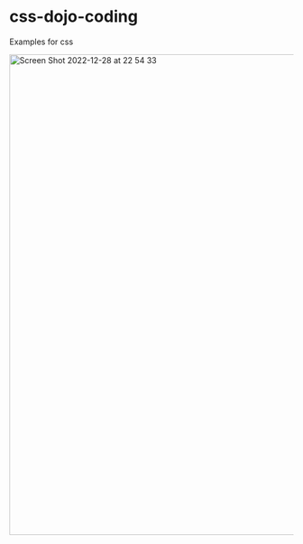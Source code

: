 # css-dojo-coding
Examples for css

<img width="851" alt="Screen Shot 2022-12-28 at 22 54 33" src="https://user-images.githubusercontent.com/25912510/209901385-c3fdc79c-c7c5-4d4e-a911-9e2f606969d6.png">


